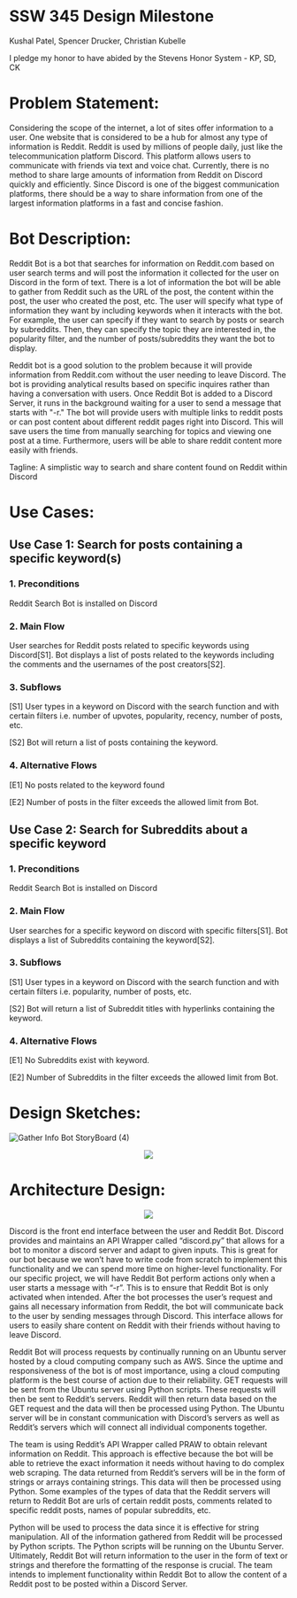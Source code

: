 # SSW 345 Design Milestone

Kushal Patel, Spencer Drucker, Christian Kubelle

I pledge my honor to have abided by the Stevens Honor System - KP, SD, CK


<h1>Problem Statement:</h1>
  
  Considering the scope of the internet, a lot of sites offer information to a user. One website that is considered to be a hub for almost any type of information is Reddit.
  Reddit is used by millions of people daily, just like the telecommunication platform Discord. This platform allows users to communicate with friends via text and voice chat.
  Currently, there is no method to share large amounts of information from Reddit on Discord quickly and efficiently. Since Discord is one of the biggest communication platforms,
  there should be a way to share information from one of the largest information platforms in a fast and concise fashion.

<h1>Bot Description:</h1>
  
  Reddit Bot is a bot that searches for information on Reddit.com based on user search terms and will post the information it collected for the user on Discord in the form of text. There is a lot of information the bot
will be able to gather from Reddit such as the URL of the post, the content within the post, the user who created the post, etc. The user will specify what type of information
they want by including keywords when it interacts with the bot. For example, the user can specify if they want to search by posts or search by subreddits. Then, they can 
specify the topic they are interested in, the popularity filter, and the number of posts/subreddits they want the bot to display.


  Reddit bot is a good solution to the problem because it will provide information from Reddit.com without the user needing to leave Discord. The bot is providing analytical results based on specific inquires rather than having a conversation with users. Once Reddit Bot is added to a Discord Server, it runs in the background waiting for a user to send a message that starts with "-r." The bot will provide users with multiple links to reddit posts or can post content about different reddit pages right into Discord. This will save users the time from manually searching for topics and viewing one post at a time. Furthermore, users will be able to share 
reddit content more easily with friends.

 Tagline: A simplistic way to search and share content found on Reddit within Discord

<h1>Use Cases:
  
<h2>Use Case 1: Search for posts containing a specific keyword(s)</h2>

<h3>1. Preconditions</h3>

   Reddit Search Bot is installed on Discord

<h3>2. Main Flow</h3>

   User searches for Reddit posts related to specific keywords using Discord[S1]. Bot displays a list of posts related to the keywords including the comments and the usernames
   of the post creators[S2].


<h3>3. Subflows</h3>

   [S1] User types in a keyword on Discord with the search function and with certain filters i.e. number of upvotes, popularity, recency, number of posts, etc.
    
   [S2] Bot will return a list of posts containing the keyword.  

<h3>4. Alternative Flows</h3>

   [E1] No posts related to the keyword found
    
   [E2] Number of posts in the filter exceeds the allowed limit from Bot.


<h2>Use Case 2: Search for Subreddits about a specific keyword</h2>

<h3>1. Preconditions</h3>

   Reddit Search Bot is installed on Discord

<h3>2. Main Flow</h3>

   User searches for a specific keyword on discord with specific filters[S1]. Bot displays a list of Subreddits containing the keyword[S2].


<h3>3. Subflows</h3>

   [S1] User types in a keyword on Discord with the search function and with certain filters i.e. popularity, number of posts, etc.
   
   [S2] Bot will return a list of Subreddit titles with hyperlinks containing the keyword.  
  
<h3>4. Alternative Flows</h3>

   [E1] No Subreddits exist with keyword.
   
   [E2] Number of Subreddits in the filter exceeds the allowed limit from Bot.

  
<h1>Design Sketches:</h1>
 
![Gather Info Bot StoryBoard (4)](https://user-images.githubusercontent.com/62805944/112771149-7b67e580-8ff8-11eb-9e11-106c0d74c2a2.png)

<p align="center">
  <img src="https://user-images.githubusercontent.com/62805944/112772899-66dc1b00-9001-11eb-9d62-1e7fdeafb3b5.JPG" />
</p>


<h1>Architecture Design:</h1>

<p align="center">
  <img src="https://user-images.githubusercontent.com/62805944/112772320-18794d00-8ffe-11eb-92dc-9b55ba928f72.png?" />
</p>


Discord is the front end interface between the user and Reddit Bot. Discord provides and maintains an API Wrapper called “discord.py” that allows for a bot to monitor a discord 
server and adapt to given inputs. This is great for our bot because we won’t have to write code from scratch to implement this functionality and we can spend more time on 
higher-level functionality. For our specific project, we will have Reddit Bot perform actions only when a user starts a message with “-r”. This is to ensure that Reddit Bot is
only activated when intended. After the bot processes the user’s request and gains all necessary information from Reddit, the bot will communicate back to the user by sending
messages through Discord. This interface allows for users to easily share content on Reddit with their friends without having to leave Discord. 



Reddit Bot will process requests by continually running on an Ubuntu server hosted by a cloud computing company such as AWS. Since the uptime and responsiveness of the bot is 
of most importance, using a cloud computing platform is the best course of action due to their reliability. GET requests will be sent from the Ubuntu server using Python 
scripts. These requests will then be sent to Reddit’s servers. Reddit will then return data based on the GET request and the data will then be processed using Python. The 
Ubuntu server will be in constant communication with Discord’s servers as well as Reddit’s servers which will connect all individual components together. 


The team is using Reddit’s API Wrapper called PRAW to obtain relevant information on Reddit. This approach is effective because the bot will be able to retrieve the exact 
information it needs without having to do complex web scraping. The data returned from Reddit’s servers will be in the form of strings or arrays containing strings. This data
will then be processed using Python. Some examples of the types of data that the Reddit servers will return to Reddit Bot are urls of certain reddit posts, comments related to
specific reddit posts, names of popular subreddits, etc.  


Python will be used to process the data since it is effective for string manipulation. All of the information gathered from Reddit will be processed by Python scripts. The 
Python scripts will be running on the Ubuntu Server. Ultimately, Reddit Bot will return information to the user in the form of text or strings and therefore the formatting of 
the response is crucial. The team intends to implement functionality within Reddit Bot to allow the content of a Reddit post to be posted within a Discord Server.
